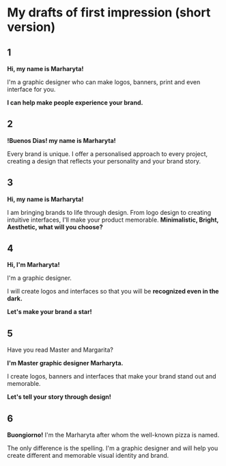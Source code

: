 # My drafts of first impression (short version)
## 1 
**Hi, my name is Marharyta!**

I'm a graphic designer who can make logos, banners, print and even interface for you.

**I can help make people experience your brand.**
## 2 
**!Buenos Dias! my name is Marharyta!**

Every brand is unique. I offer a personalised approach to every project, creating a design that reflects your personality and your brand story.
## 3 
**Hi, my name is Marharyta!**

I am bringing brands to life through design. From logo design to creating intuitive interfaces, I'll make your product memorable.
**Minimalistic, Bright, Aesthetic, what will you choose?**
## 4 
**Hi, I'm Marharyta!**

I'm a graphic designer. 

I will create logos and interfaces so that you will be **recognized even in the dark.**

**Let's make your brand a star!**
## 5 
Have you read Master and Margarita?

**I'm Master graphic designer Marharyta.**

I create logos, banners and interfaces that make your brand stand out and memorable.

**Let's tell your story through design!**
## 6
**Buongiorno!** I'm the Marharyta after whom the well-known pizza is named. 

The only difference is the spelling. I'm a graphic designer and will help you create  different and memorable visual identity and brand.
